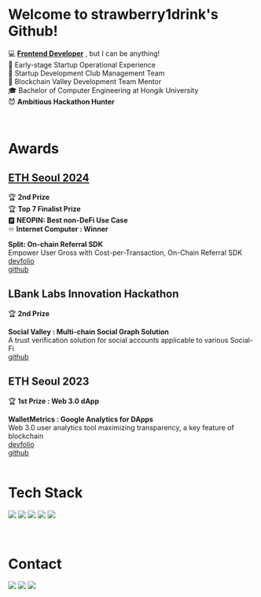 # Welcome to strawberry1drink's Github!

💻 **<u>Frontend Developer</u>** , but I can be anything! <br />
🚀 Early-stage Startup Operational Experience<br />
🦁 Startup Development Club Management Team <br />
🔗 Blockchain Valley Development Team Mentor<br />
🎓 Bachelor of Computer Engineering at Hongik University<br />
😈 **Ambitious Hackathon Hunter**<br />


<br />

# Awards
## [ETH Seoul 2024](https://www.ethseoul.org/)   
🏆 **2nd Prize** <br />
🏆 **Top 7 Finalist Prize** <br />
🅿️ **NEOPIN: Best non-DeFi Use Case** <br />
♾️ **Internet Computer : Winner** <br />

**Split: On-chain Referral SDK** <br />
Empower User Gross with Cost-per-Transaction, On-Chain Referral SDK <br />
[devfolio](https://devfolio.co/projects/split-onchain-referral-sdk-0c4c)   
[github](https://github.com/mijungee/split-monorepo)   


## LBank Labs Innovation Hackathon
🏆 **2nd Prize** <br />

**Social Valley : Multi-chain Social Graph Solution** <br />
A trust verification solution for social accounts applicable to various Social-Fi  <br />
[github](https://github.com/djm07073/social-valley)   



## ETH Seoul 2023
🏆 **1st Prize : Web 3.0 dApp**<br />

**WalletMetrics : Google Analytics for DApps**<br />
Web 3.0 user analytics tool maximizing transparency, a key feature of blockchain<br />
[devfolio](https://devfolio.co/projects/walletmetrics-google-analytics-for-dapps-7987)   <br />
[github](https://github.com/DoYam/walletmetrics-client) 
 <br />
 <br />

 
# Tech Stack
<div>
<img src="https://img.shields.io/badge/React-61DAFB?style=for-the-badge&logo=React&logoColor=black">
 <img src="https://img.shields.io/badge/Flutter-02569B?style=for-the-badge&logo=Flutter&logoColor=white">
<img src="https://img.shields.io/badge/Javascript-3178C6?style=for-the-badge&logo=Javascript&logoColor=white">
 <img src="https://img.shields.io/badge/Typescript-3178C6?style=for-the-badge&logo=Typescript&logoColor=white">
<img src="https://img.shields.io/badge/Next.js-000000?style=for-the-badge&logo=Next.js&logoColor=white">
</div>
 <br />
 <br />


  
# Contact
<div>
<img src="https://img.shields.io/badge/X-000000?style=for-the-badge&logo=X&logoColor=white">
<img src="https://img.shields.io/badge/LinkedIn-0A66C2?style=for-the-badge&logo=LinkedIn&logoColor=white">
<img src="https://img.shields.io/badge/Gmail-EA4335?style=for-the-badge&logo=Gmail&logoColor=white">
</div>


